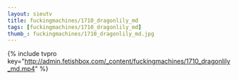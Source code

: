 ```yaml
--- 
layout: sieutv
title: fuckingmachines/1710_dragonlily_md
tags: [fuckingmachines/1710_dragonlily_md]
thumb_: fuckingmachines/1710_dragonlily_md.jpg
---
```

{% include tvpro key="http://admin.fetishbox.com/_content/fuckingmachines/1710_dragonlily_md.mp4" %} 
